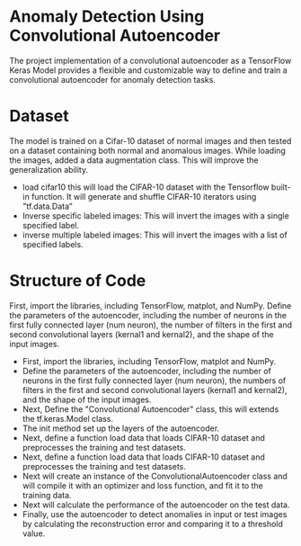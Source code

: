 # Anomaly Detection Using Convolutional Autoencoder
The project implementation of a convolutional autoencoder as a TensorFlow Keras Model provides a flexible and customizable way to define and train a convolutional autoencoder for anomaly detection tasks.

# Dataset
The model is trained on a Cifar-10 dataset of normal images and then tested on a dataset containing both normal and anomalous images. While loading the images, added a data augmentation class. This will improve the generalization ability.
-  load cifar10 this will load the CIFAR-10 dataset with the Tensorflow built-in function. It will generate and shuffle CIFAR-10 iterators using ”tf.data.Data”
-  Inverse specific labeled images: This will invert the images with a single specified label.
-  inverse multiple labeled images: This will invert the images with a list of specified labels.

# Structure of Code
First, import the libraries, including TensorFlow, matplot, and NumPy.
Define the parameters of the autoencoder, including the number of neurons in the first fully connected layer (num neuron), the number of filters in the first and second convolutional layers (kernal1 and kernal2), and the shape of the input images.
-  First, import the libraries, including TensorFlow, matplot and NumPy.
-  Define the parameters of the autoencoder, including the number of neurons in the first fully connected layer (num neuron), the numbers of filters in the first and second convolutional layers (kernal1 and kernal2), and the shape of the input images.
-  Next, Define the "Convolutional Autoencoder" class, this will extends the tf.keras.Model class.
-  The init method set up the layers of the autoencoder.
-  Next, define a function load data that loads CIFAR-10 dataset and preprocesses the training and test datasets.
-  Next, define a function load data that loads CIFAR-10 dataset and preprocesses the training and test datasets.
-  Next will create an instance of the ConvolutionalAutoencoder class and will compile it with an optimizer and loss function, and fit it to the training data.
-  Next will calculate the performance of the autoencoder on the test data.
-  Finally, use the autoencoder to detect anomalies in input or test images by calculating the reconstruction error and comparing it to a threshold value.

